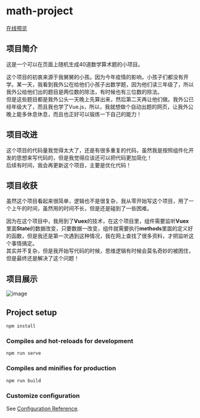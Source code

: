 # math-project
[在线预览](https://www.math40.xyz/)
## 项目简介
这是一个可以在页面上随机生成40道数学算术题的小项目。  

这个项目的初衷来源于我舅舅的小孩。因为今年疫情的影响，小孩子们都没有开学。某一天，我看到我外公在给他们小孩子出数学题，因为他们读三年级了，所以我外公给他们出的题目是两位数的除法，有时候也有三位数的除法。  
但是这些题目都是我外公头一天晚上先算出来，然后第二天再让他们做。我外公已经年级大了，而且我也学了Vue.js，所以，我就想做个自动出题的网页，让我外公晚上能多休息休息，而且也正好可以锻炼一下自己的能力！
## 项目改进
这个项目的代码量我觉得太大了，还是有很多重复的代码，虽然我是按照组件化开发的思想来写代码的，但是我觉得应该还可以把代码更加简化！  
后续有时间，我会再更新这个项目，主要是优化代码！
## 项目收获
虽然这个项目看起来很简单，逻辑也不是很复杂，我从零开始写这个项目，用了一个上午的时间，虽然用的时间不长，但是还是碰到了一些困难。  

因为在这个项目中，我用到了**Vuex**的技术，在这个项目里，组件需要监听**Vuex**里面**State**的数据改变，只要数据一改变，组件就需要执行**methods**里面的定义好的函数，但是我还是第一次遇到这种情况，我在网上查找了很多资料，才把监听这个事情搞定。  
其实并不复杂，但是我开始写代码的时候，思维逻辑有时候会莫名奇妙的被困住，但是最终还是解决了这个问题！
## 项目展示
![image](https://github.com/LonelyMoonSky/math-project/blob/master/public/1.PNG)

## Project setup
```
npm install
```

### Compiles and hot-reloads for development
```
npm run serve
```

### Compiles and minifies for production
```
npm run build
```

### Customize configuration
See [Configuration Reference](https://cli.vuejs.org/config/).
